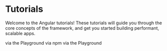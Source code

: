 # Tutorials

Welcome to the Angular tutorials! These tutorials will guide you through the core concepts of the framework, and get you started building performant, scalable apps.

<docs-card-container>
  <docs-card title="Learn Angular in your browser" link="Start coding" href="tutorials/learn-angular" imgSrc="adev/src/assets/images/learn-angular-browser.svg">
    via the Playground
  </docs-card>
  <docs-card title="Build your first Angular app locally" link="Start coding" href="tutorials/first-app" imgSrc="adev/src/assets/images/learn-angular-local.svg">
    via npm
  </docs-card>
  <docs-card title="Deferrable views" link="Start coding" href="tutorials/deferrable-views" imgSrc="adev/src/assets/images/learn-angular-browser.svg">
    via the Playground
  </docs-card>
</docs-card-container>
